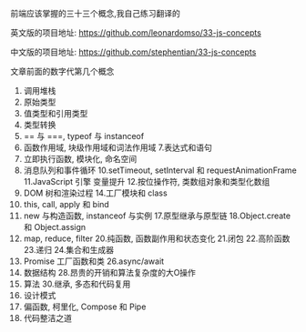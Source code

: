 前端应该掌握的三十三个概念,我自己练习翻译的


英文版的项目地址: https://github.com/leonardomso/33-js-concepts

中文版的项目地址: https://github.com/stephentian/33-js-concepts

文章前面的数字代第几个概念

1. 调用堆栈
2. 原始类型
3. 值类型和引用类型
4. 类型转换
5. == 与 ===, typeof 与 instanceof
6. 函数作用域, 块级作用域和词法作用域
7.表达式和语句
8. 立即执行函数, 模块化, 命名空间
9. 消息队列和事件循环
10.setTimeout, setInterval 和 requestAnimationFrame
11.JavaScript 引擎  变量提升
12.按位操作符, 类数组对象和类型化数组
13. DOM 树和渲染过程
14.工厂模块和 class
15. this, call, apply 和 bind
16. new 与构造函数, instanceof 与实例
17.原型继承与原型链
18.Object.create 和 Object.assign
19.  map, reduce, filter
20.纯函数, 函数副作用和状态变化
21.闭包
22.高阶函数
23.递归
24.集合和生成器
25. Promise   工厂函数和类
26.async/await
27. 数据结构
28.昂贵的开销和算法复杂度的大O操作
29. 算法
30.继承, 多态和代码复用
31.  设计模式
32. 偏函数, 柯里化, Compose 和 Pipe
33. 代码整洁之道